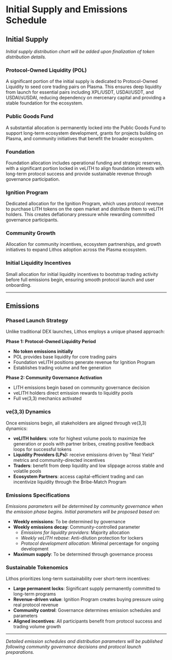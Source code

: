 # Initial Supply and Emissions Schedule

## Initial Supply

_Initial supply distribution chart will be added upon finalization of token distribution details._

### **Protocol-Owned Liquidity (POL)**

A significant portion of the initial supply is dedicated to Protocol-Owned Liquidity to seed core trading pairs on Plasma. This ensures deep liquidity from launch for essential pairs including XPL/USDT, USDAI/USDT, and USDAI/sUSDAI, reducing dependency on mercenary capital and providing a stable foundation for the ecosystem.

### **Public Goods Fund**

A substantial allocation is permanently locked into the Public Goods Fund to support long-term ecosystem development, grants for projects building on Plasma, and community initiatives that benefit the broader ecosystem.

### **Foundation**

Foundation allocation includes operational funding and strategic reserves, with a significant portion locked in veLITH to align foundation interests with long-term protocol success and provide sustainable revenue through governance participation.

### **Ignition Program**

Dedicated allocation for the Ignition Program, which uses protocol revenue to purchase LITH tokens on the open market and distribute them to veLITH holders. This creates deflationary pressure while rewarding committed governance participants.

### **Community Growth**

Allocation for community incentives, ecosystem partnerships, and growth initiatives to expand Lithos adoption across the Plasma ecosystem.

### **Initial Liquidity Incentives**

Small allocation for initial liquidity incentives to bootstrap trading activity before full emissions begin, ensuring smooth protocol launch and user onboarding.

***

## **Emissions**

### **Phased Launch Strategy**

Unlike traditional DEX launches, Lithos employs a unique phased approach:

**Phase 1: Protocol-Owned Liquidity Period**

* **No token emissions initially**
* POL provides base liquidity for core trading pairs
* Foundation veLITH positions generate revenue for Ignition Program
* Establishes trading volume and fee generation

**Phase 2: Community Governance Activation**

* LITH emissions begin based on community governance decision
* veLITH holders direct emission rewards to liquidity pools
* Full ve(3,3) mechanics activated

### **ve(3,3) Dynamics**

Once emissions begin, all stakeholders are aligned through ve(3,3) dynamics:

* **veLITH holders**: vote for highest volume pools to maximize fee generation or pools with partner bribes, creating positive feedback loops for successful tokens
* **Liquidity Providers (LPs):** receive emissions driven by "Real Yield" metrics and community-directed incentives
* **Traders**: benefit from deep liquidity and low slippage across stable and volatile pools
* **Ecosystem Partners**: access capital-efficient trading and can incentivize liquidity through the Bribe-Match Program

### **Emissions Specifications**

_Emissions parameters will be determined by community governance when the emission phase begins. Initial parameters will be proposed based on:_

* **Weekly emissions**: To be determined by governance
* **Weekly emissions decay**: Community-controlled parameter
  * _Emissions for liquidity providers_: Majority allocation
  * _Weekly veLITH rebase_: Anti-dilution protection for lockers
  * _Protocol development allocation_: Minimal percentage for ongoing development
* **Maximum supply**: To be determined through governance process

### **Sustainable Tokenomics**

Lithos prioritizes long-term sustainability over short-term incentives:

* **Large permanent locks**: Significant supply permanently committed to long-term programs
* **Revenue-driven value**: Ignition Program creates buying pressure using real protocol revenue
* **Community control**: Governance determines emission schedules and parameters
* **Aligned incentives**: All participants benefit from protocol success and trading volume growth

***

_Detailed emission schedules and distribution parameters will be published following community governance decisions and protocol launch preparations._
